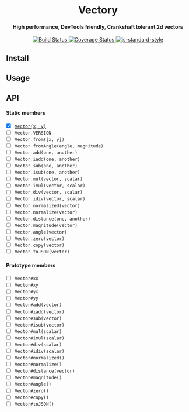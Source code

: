 <h1 align="center">Vectory</h1>
<h4 align="center">High performance, DevTools friendly, Crankshaft tolerant 2d vectors</h4>

<p align="center">
   <a href="https://travis-ci.org/broadsw0rd/vectory">
      <img src="https://travis-ci.org/broadsw0rd/vectory.svg?branch=master" alt="Build Status"></img>
   </a>
   <a href='https://coveralls.io/github/broadsw0rd/vectory?branch=master'>
      <img src='https://coveralls.io/repos/broadsw0rd/vectory/badge.svg?branch=master&service=github' alt='Coverage Status' />
   </a>
   <a href="https://github.com/feross/standard">
      <img src="https://img.shields.io/badge/code%20style-standard-brightgreen.svg?style=flat" alt="js-standard-style"></img>
   </a>
</p>

## Install

## Usage

## API

#### Static members

- [x] [`Vector(x, y)`](https://github.com/broadsw0rd/vectory/blob/master/src/vectory.js#L1)
- [ ] `Vector.VERSION`
- [ ] `Vector.from([x, y])`
- [ ] `Vector.fromAngle(angle, magnitude)`
- [ ] `Vector.add(one, another)`
- [ ] `Vector.iadd(one, another)`
- [ ] `Vector.sub(one, another)`
- [ ] `Vector.isub(one, another)`
- [ ] `Vector.mul(vector, scalar)`
- [ ] `Vector.imul(vector, scalar)`
- [ ] `Vector.div(vector, scalar)`
- [ ] `Vector.idiv(vector, scalar)`
- [ ] `Vector.normalized(vector)`
- [ ] `Vector.normalize(vector)`
- [ ] `Vector.distance(one, another)`
- [ ] `Vector.magnitude(vector)`
- [ ] `Vector.angle(vector)`
- [ ] `Vector.zero(vector)`
- [ ] `Vector.copy(vector)`
- [ ] `Vector.toJSON(vector)`

#### Prototype members

- [ ] `Vector#xx`
- [ ] `Vector#xy`
- [ ] `Vector#yx`
- [ ] `Vector#yy`
- [ ] `Vector#add(vector)`
- [ ] `Vector#iadd(vector)`
- [ ] `Vector#sub(vector)`
- [ ] `Vector#isub(vector)`
- [ ] `Vector#mul(scalar)`
- [ ] `Vector#imul(scalar)`
- [ ] `Vector#div(scalar)`
- [ ] `Vector#idiv(scalar)`
- [ ] `Vector#normalized()`
- [ ] `Vector#normalize()`
- [ ] `Vector#distance(vector)`
- [ ] `Vector#magnitude()`
- [ ] `Vector#angle()`
- [ ] `Vector#zero()`
- [ ] `Vector#copy()`
- [ ] `Vector#toJSON()`

